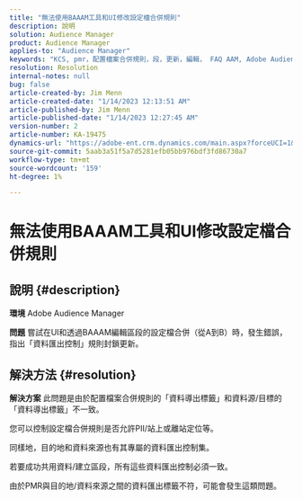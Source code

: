 ```yaml
---
title: "無法使用BAAAM工具和UI修改設定檔合併規則"
description: 說明
solution: Audience Manager
product: Audience Manager
applies-to: "Audience Manager"
keywords: "KCS, pmr，配置檔案合併規則，段，更新，編輯， FAQ AAM, Adobe Audience Manager，無法修改， BAAAM工具"
resolution: Resolution
internal-notes: null
bug: false
article-created-by: Jim Menn
article-created-date: "1/14/2023 12:13:51 AM"
article-published-by: Jim Menn
article-published-date: "1/14/2023 12:27:45 AM"
version-number: 2
article-number: KA-19475
dynamics-url: "https://adobe-ent.crm.dynamics.com/main.aspx?forceUCI=1&pagetype=entityrecord&etn=knowledgearticle&id=053c7d52-a093-ed11-aad1-6045bd0065f9"
source-git-commit: 5aab3a51f5a7d5281efb05bb976bdf3fd86730a7
workflow-type: tm+mt
source-wordcount: '159'
ht-degree: 1%

---
```


# 無法使用BAAAM工具和UI修改設定檔合併規則

## 說明 {#description}


<b>環境</b>
Adobe Audience Manager

<b>問題</b>
嘗試在UI和透過BAAAM編輯區段的設定檔合併（從A到B）時，發生錯誤，指出「資料匯出控制」規則封鎖更新。


## 解決方法 {#resolution}


<b>解決方案</b>
此問題是由於配置檔案合併規則的「資料導出標籤」和資料源/目標的「資料導出標籤」不一致。

您可以控制設定檔合併規則是否允許PII/站上或離站定位等。

同樣地，目的地和資料來源也有其專屬的資料匯出控制集。

若要成功共用資料/建立區段，所有這些資料匯出控制必須一致。

由於PMR與目的地/資料來源之間的資料匯出標籤不符，可能會發生這類問題。
